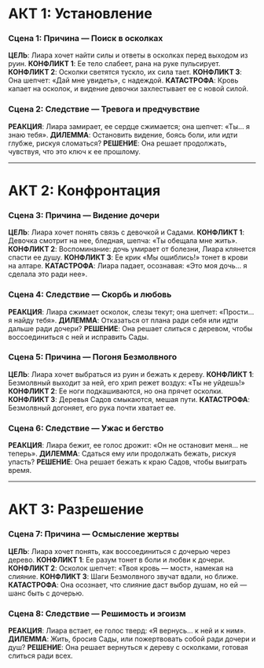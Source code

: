 # АКТ 1: Установление
### Сцена 1: Причина — Поиск в осколках
**ЦЕЛЬ**: Лиара хочет найти силы и ответы в осколках перед выходом из руин.
**КОНФЛИКТ 1**: Ее тело слабеет, рана на руке пульсирует.
**КОНФЛИКТ 2**: Осколки светятся тускло, их сила тает.
**КОНФЛИКТ 3**: Она шепчет: «Дай мне увидеть», с надеждой.
**КАТАСТРОФА**: Кровь капает на осколок, и видение девочки захлестывает ее с новой силой.

### Сцена 2: Следствие — Тревога и предчувствие
**РЕАКЦИЯ**: Лиара замирает, ее сердце сжимается; она шепчет: «Ты… я знаю тебя».
**ДИЛЕММА**: Остановить видение, боясь боли, или идти глубже, рискуя сломаться?
**РЕШЕНИЕ**: Она решает продолжать, чувствуя, что это ключ к ее прошлому.

___
# АКТ 2: Конфронтация
### Сцена 3: Причина — Видение дочери
**ЦЕЛЬ**: Лиара хочет понять связь с девочкой и Садами.
**КОНФЛИКТ 1**: Девочка смотрит на нее, бледная, шепча: «Ты обещала мне жить».
**КОНФЛИКТ 2**: Воспоминание: дочь умирает от болезни, Лиара клянется спасти ее душу.
**КОНФЛИКТ 3**: Ее крик «Мы ошиблись!» тонет в крови на алтаре.
**КАТАСТРОФА**: Лиара падает, осознавая: «Это моя дочь… я сделала это ради нее».

### Сцена 4: Следствие — Скорбь и любовь
**РЕАКЦИЯ**: Лиара сжимает осколок, слезы текут; она шепчет: «Прости… я найду тебя».
**ДИЛЕММА**: Отказаться от плана ради себя или идти дальше ради дочери?
**РЕШЕНИЕ**: Она решает слиться с деревом, чтобы воссоединиться с ней и исправить Сады.

### Сцена 5: Причина — Погоня Безмолвного
**ЦЕЛЬ**: Лиара хочет выбраться из руин и бежать к дереву.
**КОНФЛИКТ 1**: Безмолвный выходит за ней, его хрип режет воздух: «Ты не уйдешь!»
**КОНФЛИКТ 2**: Ее ноги подкашиваются, но она прячет осколки.
**КОНФЛИКТ 3**: Деревья Садов смыкаются, мешая пути.
**КАТАСТРОФА**: Безмолвный догоняет, его рука почти хватает ее.

### Сцена 6: Следствие — Ужас и бегство
**РЕАКЦИЯ**: Лиара бежит, ее голос дрожит: «Он не остановит меня… не теперь».
**ДИЛЕММА**: Сдаться ему или продолжать бежать, рискуя упасть?
**РЕШЕНИЕ**: Она решает бежать к краю Садов, чтобы выиграть время.

___
# АКТ 3: Разрешение
### Сцена 7: Причина — Осмысление жертвы
**ЦЕЛЬ**: Лиара хочет понять, как воссоединиться с дочерью через дерево.
**КОНФЛИКТ 1**: Ее разум тонет в боли и любви к дочери.
**КОНФЛИКТ 2**: Осколок шепчет: «Твоя кровь — мост», намекая на слияние.
**КОНФЛИКТ 3**: Шаги Безмолвного звучат вдали, но ближе.
**КАТАСТРОФА**: Она осознает, что слияние даст выбор душам, но ей — шанс быть с дочерью.

### Сцена 8: Следствие — Решимость и эгоизм
**РЕАКЦИЯ**: Лиара встает, ее голос тверд: «Я вернусь… к ней и к ним».
**ДИЛЕММА**: Жить, бросив Сады, или пожертвовать собой ради дочери и душ?
**РЕШЕНИЕ**: Она решает вернуться к дереву с осколками, готовая слиться ради всех.
